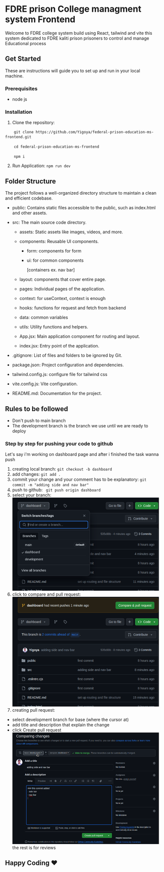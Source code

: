 # FDRE prison College managment system Frontend

Welcome to FDRE college system build using React, tailwind and vite
this system dedicated to FDRE kaliti prison prisoners to control and manage Educational process

## Get Started

These are instructions will guide you to set up and run in your local machine.

### Prerequisites

- node js

### Installation

1. Clone the repository:

```
    git clone https://github.com/Yigoya/federal-prison-education-ms-frontend.git

    cd federal-prison-education-ms-frontend

    npm i
```

2. Run Application: `npm run dev`

## Folder Structure

The project follows a well-organized directory structure to maintain a clean and efficient codebase.

- public: Contains static files accessible to the public, such as index.html and other assets.

- src: The main source code directory.

  - assets: Static assets like images, videos, and more.
  - components: Reusable UI components.

    - form: components for form
    - ui: for common components

      [containers ex. nav bar]

  - layout: components that cover entire page.
  - pages: Individual pages of the application.
  - context: for useContext, context is enough
  - hooks: functions for request and fetch from backend
  - data: common variables
  - utils: Utility functions and helpers.
  - App.jsx: Main application component for routing and layout.
  - index.jsx: Entry point of the application.

- .gitignore: List of files and folders to be ignored by Git.

- package.json: Project configuration and dependencies.

- tailwind.config.js: configure file for tailwind css

- vite.config.js: Vite configuration.

- README.md: Documentation for the project.

## Rules to be followed

- Don't push to main branch
- The development branch is the branch we use until we are ready to deploy

### Step by step for pushing your code to github

Let's say i'm working on dashboard page and after i finished the task wanna push

1. creating local branch: `git checkout -b dashboard`
2. add changes: `git add .`
3. commit your change and your comment has to be explanatory: `git commit -m "adding side and nav bar"`
4. push to github: ` git push origin dashboard`
5. select your branch:
   ![select your branch](./image/ig1.png)
6. click to compare and pull request:
   ![click to compare and pull request:](./image/ig2.png)
7. creating pull request:

- select development branch for base (where the cursor at)
- add title and description that explain the change
- click Create pull request
  ![click to compare and pull request:](./image/ig3.png)
  the rest is for reviews

## Happy Coding :heart:
